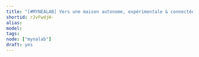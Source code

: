 ```yaml
---
title: "[#MYNEALAB] Vers une maison autonome, expérimentale & connectée"
shortid: rJvFwdjH-
alias:
model:
tags:
node: ["mynalab"]
draft: yes
---
```

